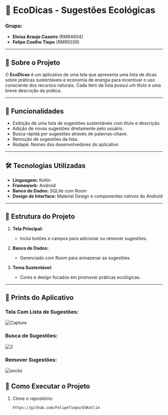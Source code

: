 # 🌿 EcoDicas - Sugestões Ecológicas

### Grupo:
- **Eloisa Araujo Caseiro** (RM94604)
- **Felipe Coelho Tiepo** (RM95026)

---

## 📖 Sobre o Projeto
O **EcoDicas** é um aplicativo de uma tela que apresenta uma lista de 
dicas sobre práticas sustentáveis e economia de energia para incentivar o uso 
consciente dos recursos naturais. Cada item da lista possui um título e uma breve 
descrição da prática. 


---

## 🚀 Funcionalidades
- Exibição de uma lista de sugestões sustentáveis com título e descrição.
- Adição de novas sugestões diretamente pelo usuário.
- Busca rápida por sugestões através de palavras-chave.
- Remoção de sugestões da lista.
- Rodapé: Nomes dos desenvolvedores do aplicativo 

---

## 🛠️ Tecnologias Utilizadas
- **Linguagem:** Kotlin
- **Framework:** Android
- **Banco de Dados:** SQLite com Room
- **Design de Interface:** Material Design e componentes nativos do Android

---

## 📂 Estrutura do Projeto
1. **Tela Principal:**  
   - Inclui botões e campos para adicionar ou remover sugestões.  

2. **Banco de Dados:**  
   - Gerenciado com Room para armazenar as sugestões.

3. **Tema Sustentável:**  
   - Cores e design focados em promover práticas ecológicas.

---
## 📸 Prints do Aplicativo
### Tela Com Lista de Sugestões:
![Capture](https://github.com/user-attachments/assets/3f11060e-5566-4310-ad2e-3cddb96acee9)


### Busca de Sugestões:
![2](https://github.com/user-attachments/assets/57bbeb55-e595-44d4-ac0e-f9dcf2ff3e24)


### Remover Sugestões:
![exclui](https://github.com/user-attachments/assets/acab4383-8bc8-42b7-b4e2-26dbd4683f94)



## 📱 Como Executar o Projeto
1. Clone o repositório:  
   ```bash
   https://github.com/FelipeTiepo/GSKotlin
